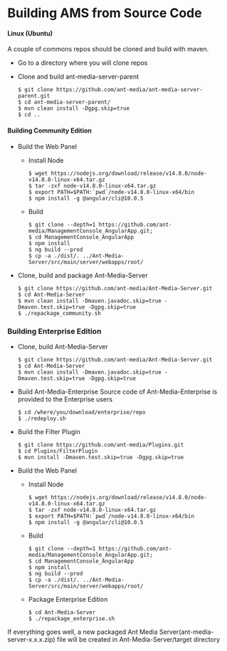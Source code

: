 # Building AMS from Source Code

#### Linux (Ubuntu)

A couple of commons repos should be cloned and build with maven.

*   Go to a directory where you will clone repos
*   Clone and build ant-media-server-parent
    
        $ git clone https://github.com/ant-media/ant-media-server-parent.git
        $ cd ant-media-server-parent/
        $ mvn clean install -Dgpg.skip=true
        $ cd ..
    

#### Building Community Edition

*   Build the Web Panel
    *   Install Node
        
            $ wget https://nodejs.org/download/release/v14.8.0/node-v14.8.0-linux-x64.tar.gz
            $ tar -zxf node-v14.8.0-linux-x64.tar.gz
            $ export PATH=$PATH:`pwd`/node-v14.8.0-linux-x64/bin
            $ npm install -g @angular/cli@10.0.5 
        
    *   Build
        
            $ git clone --depth=1 https://github.com/ant-media/ManagementConsole_AngularApp.git;
            $ cd ManagementConsole_AngularApp
            $ npm install
            $ ng build --prod
            $ cp -a ./dist/. ../Ant-Media-Server/src/main/server/webapps/root/
        
*   Clone, build and package Ant-Media-Server
    
        $ git clone https://github.com/ant-media/Ant-Media-Server.git
        $ cd Ant-Media-Server
        $ mvn clean install -Dmaven.javadoc.skip=true -Dmaven.test.skip=true -Dgpg.skip=true
        $ ./repackage_community.sh
    

### Building Enterprise Edition

*   Clone, build Ant-Media-Server
    
        $ git clone https://github.com/ant-media/Ant-Media-Server.git
        $ cd Ant-Media-Server
        $ mvn clean install -Dmaven.javadoc.skip=true -Dmaven.test.skip=true -Dgpg.skip=true
    
*   Build Ant-Media-Enterprise Source code of Ant-Media-Enterprise is provided to the Enterprise users
    
        $ cd /where/you/download/enterprise/repo
        $ ./redeploy.sh
    
*   Build the Filter Plugin
    
        $ git clone https://github.com/ant-media/Plugins.git
        $ cd Plugins/FilterPlugin
        $ mvn install -Dmaven.test.skip=true -Dgpg.skip=true
    
*   Build the Web Panel
    *   Install Node
        
            $ wget https://nodejs.org/download/release/v14.8.0/node-v14.8.0-linux-x64.tar.gz
            $ tar -zxf node-v14.8.0-linux-x64.tar.gz
            $ export PATH=$PATH:`pwd`/node-v14.8.0-linux-x64/bin
            $ npm install -g @angular/cli@10.0.5 
        
    *   Build
        
            $ git clone --depth=1 https://github.com/ant-media/ManagementConsole_AngularApp.git;
            $ cd ManagementConsole_AngularApp
            $ npm install
            $ ng build --prod
            $ cp -a ./dist/. ../Ant-Media-Server/src/main/server/webapps/root/
        
    *   Package Enterprise Edition
        
            $ cd Ant-Media-Server
            $ ./repackage_enterprise.sh
        

If everything goes well, a new packaged Ant Media Server(ant-media-server-x.x.x.zip) file will be created in Ant-Media-Server/target directory